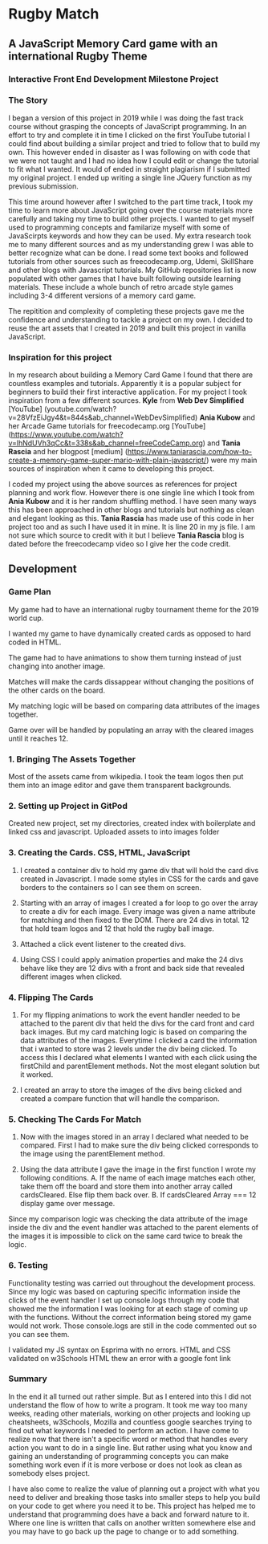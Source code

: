 # Rugby Match
## A JavaScript Memory Card game with an international Rugby Theme
### Interactive Front End Development Milestone Project

### The Story
I began a version of this project in 2019 while I was doing the fast track course without grasping the concepts of JavaScript programming. In an effort to try and complete it in time I clicked on the first YouTube tutorial I could find about building a similar project and tried to follow that to build my own. This however ended in disaster as I was following on with code that we were not taught and I had no idea how I could edit or change the tutorial to fit what I wanted. It would of ended in straight plagiarism if I submitted my original project. I ended up writing a single line JQuery function as my previous submission.

This time around however after I switched to the part time track, I took my time to learn more about JavaScript going over the course materials more carefully and taking my time to build other projects. I wanted to get myself used to programming concepts and familarize myself with some of JavaScirpts keywords and how they can be used. My extra research took me to many different sources and as my understanding grew I was able to better recognize what can be done. I read some text books and followed tutorials from other sources such as freecodecamp.org, Udemi, SkillShare and other blogs with Javascript tutorials. My GitHub repositories list is now populated with other games that I have built following outside learning materials. These include a whole bunch of retro arcade style games including 3-4 different versions of a memory card game. 

The repitition and complexity of completing these projects gave me the confidence and understanding to tackle a project on my own. I decided to reuse the art assets that I created in 2019 and built this project in vanilla JavaScript.

### Inspiration for this project
In my research about building a Memory Card Game I found that there are countless examples and tutorials. Apparently it is a popular subject for beginners to build their first interactive application. For my project I took inspiration from a few different sources. **Kyle** from **Web Dev Simplified** [YouTube] (youtube.com/watch?v=28VfzEiJgy4&t=844s&ab_channel=WebDevSimplified) **Ania Kubow** and her Arcade Game tutorials for freecodecamp.org [YouTube] (https://www.youtube.com/watch?v=lhNdUVh3qCc&t=338s&ab_channel=freeCodeCamp.org) and **Tania Rascia** and her blogpost [medium] (https://www.taniarascia.com/how-to-create-a-memory-game-super-mario-with-plain-javascript/) were my main sources of inspiration when it came to developing this project. 

I coded my project using the above sources as references for project planning and work flow. However there is one single line which I took from **Ania Kubow** and it is her random shuffling method. I have seen many ways this has been approached in other blogs and tutorials but nothing as clean and elegant looking as this. **Tania Rascia** has made use of this code in her project too and as such I have used it in mine. It is line 20 in my js file. I am not sure which source to credit with it but I believe **Tania Rascia** blog is dated before the freecodecamp video so I give her the code credit.

## Development
### Game Plan
My game had to have an international rugby tournament theme for the 2019 world cup.

I wanted my game to have dynamically created cards as opposed to hard coded in HTML. 

The game had to have animations to show them turning instead of just changing into another image.

Matches will make the cards dissappear without changing the positions of the other cards on the board.

My matching logic will be based on comparing data attributes of the images together. 

Game over will be handled by populating an array with the cleared images until it reaches 12. 


### 1. Bringing The Assets Together
Most of the assets came from wikipedia. I took the team logos then put them into an image editor and gave them transparent backgrounds.

### 2. Setting up Project in GitPod
Created new project, set my directories, created index with boilerplate and linked css and javascript. Uploaded assets to into images folder

### 3. Creating the Cards. CSS, HTML, JavaScript
1. I created a container div to hold my game div that will hold the card divs created in Javascript. I made some styles in CSS for the cards and gave borders to the containers so I can see them on screen. 

2. Starting with an array of images I created a for loop to go over the array to create a div for each image. Every image was given a name attribute for matching and then fixed to the DOM. There are 24 divs in total. 12 that hold team logos and 12 that hold the rugby ball image. 

3. Attached a click event listener to the created divs.

4. Using CSS I could apply animation properties and make the 24 divs behave like they are 12 divs with a front and back side that revealed different images when clicked.

### 4. Flipping The Cards
1. For my flipping animations to work the event handler needed to be attached to the parent div that held the divs for the card front and card back images. But my card matching logic is based on comparing the data attributes of the images. Everytime I clicked a card the information that i wanted to store was 2 levels under the div being clicked. To access this I declared what elements I wanted with each click using the firstChild and parentElement methods. Not the most elegant solution but it worked. 

2. I created an array to store the images of the divs being clicked and created a compare function that will handle the comparison. 


### 5. Checking The Cards For Match
1. Now with the images stored in an array I declared what needed to be compared. First I had to make sure the div being clicked corresponds to the image using the parentElement method. 

2. Using the data attribute I gave the image in the first function I wrote my following conditions.
A. If the name of each image matches each other, take them off the board and store them into another array called cardsCleared. Else flip them back over.
B. If cardsCleared Array === 12 display game over message.

Since my comparison logic was checking the data attribute of the image inside the div and the event handler was attached to the parent elements of the images it is impossible to click on the same card twice to break the logic. 

### 6. Testing

Functionality testing was carried out throughout the development process. Since my logic was based on capturing specific information inside the clicks of the event handler I set up console.logs through my code that showed me the information I was looking for at each stage of coming up with the functions. Without the correct information being stored my game would not work. Those console.logs are still in the code commented out so you can see them.

I validated my JS syntax on Esprima with no errors.
HTML and CSS validated on w3Schools
HTML thew an error with a google font link 

### Summary
In the end it all turned out rather simple. But as I entered into this I did not understand the flow of how to write a program. It took me way too many weeks, reading other materials, working on other projects and looking up cheatsheets, w3Schools, Mozilla and countless google searches trying to find out what keywords I needed to perform an action. I have come to realize now that there isn't a specific word or method that handles every action you want to do in a single line. But rather using what you know and gaining an understanding of programming concepts you can make something work even if it is more verbose or does not look as clean as somebody elses project. 

I have also come to realize the value of planning out a project with what you need to deliver and breaking those tasks into smaller steps to help you build on your code to get where you need it to be. This project has helped me to understand that programming does have a back and forward nature to it. Where one line is written that calls on another written somewhere else and you may have to go back up the page to change or to add something. 